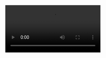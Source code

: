 <video src="https://github.com/Hazem-web/SearchBar/blob/master/app/src/main/java/com/example/searchbar/video.mp4" controls>
Your browser does not support the video tag.
</video>
